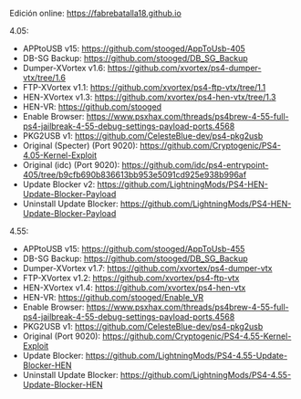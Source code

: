 Edición online: https://fabrebatalla18.github.io

4.05:
- APPtoUSB v15: https://github.com/stooged/AppToUsb-405
- DB-SG Backup: https://github.com/stooged/DB_SG_Backup
- Dumper-XVortex v1.6: https://github.com/xvortex/ps4-dumper-vtx/tree/1.6
- FTP-XVortex v1.1: https://github.com/xvortex/ps4-ftp-vtx/tree/1.1
- HEN-XVortex v1.3: https://github.com/xvortex/ps4-hen-vtx/tree/1.3
- HEN-VR: https://github.com/stooged
- Enable Browser: https://www.psxhax.com/threads/ps4brew-4-55-full-ps4-jailbreak-4-55-debug-settings-payload-ports.4568
- PKG2USB v1: https://github.com/CelesteBlue-dev/ps4-pkg2usb
- Original (Specter) (Port 9020): https://github.com/Cryptogenic/PS4-4.05-Kernel-Exploit
- Original (idc) (Port 9020): https://github.com/idc/ps4-entrypoint-405/tree/b9cfb690b836613bb953e5091cd925e938b996af
- Update Blocker v2: https://github.com/LightningMods/PS4-HEN-Update-Blocker-Payload
- Uninstall Update Blocker: https://github.com/LightningMods/PS4-HEN-Update-Blocker-Payload

4.55:
- APPtoUSB v15: https://github.com/stooged/AppToUsb-455
- DB-SG Backup: https://github.com/stooged/DB_SG_Backup
- Dumper-XVortex v1.7: https://github.com/xvortex/ps4-dumper-vtx
- FTP-XVortex v1.2: https://github.com/xvortex/ps4-ftp-vtx
- HEN-XVortex v1.4: https://github.com/xvortex/ps4-hen-vtx
- HEN-VR: https://github.com/stooged/Enable_VR
- Enable Browser: https://www.psxhax.com/threads/ps4brew-4-55-full-ps4-jailbreak-4-55-debug-settings-payload-ports.4568
- PKG2USB v1: https://github.com/CelesteBlue-dev/ps4-pkg2usb
- Original (Port 9020): https://github.com/Cryptogenic/PS4-4.55-Kernel-Exploit
- Update Blocker: https://github.com/LightningMods/PS4-4.55-Update-Blocker-HEN
- Uninstall Update Blocker: https://github.com/LightningMods/PS4-4.55-Update-Blocker-HEN
